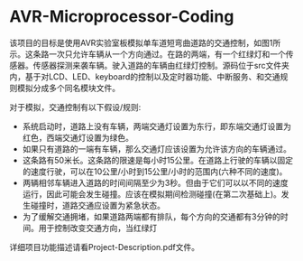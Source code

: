 # AVR-Microprocessor-Coding

该项目的目标是使用AVR实验室板模拟单车道短弯曲道路的交通控制，如图1所示。这条路一次只允许车辆从一个方向通过。在路的两端，有一个红绿灯和一个传感器。传感器探测来袭车辆。驶入道路的车辆由红绿灯控制。源码位于src文件夹内，基于对LCD、LED、keyboard的控制以及定时器功能、中断服务、和交通规则模拟分成多个同名模块文件。

对于模拟，交通控制有以下假设/规则: 
- 系统启动时，道路上没有车辆，两端交通灯设置为东行，即东端交通灯设置为红色，西端交通灯设置为绿色。
- 如果只有道路的一端有车辆，那么交通灯应该设置为允许该方向的车辆通过。
- 这条路有50米长。这条路的限速是每小时15公里。在道路上行驶的车辆以固定的速度行驶，可以在10公里/小时到15公里/小时的范围内(六种不同的速度)。
- 两辆相邻车辆进入道路的时间间隔至少为3秒。但由于它们可以以不同的速度运行，因此可能会发生碰撞。应该在模拟期间检测碰撞(在第二次基础上)。发生碰撞时，道路交通应设置为紧急状态。
- 为了缓解交通拥堵，如果道路两端都有排队，每个方向的交通都有3分钟的时间。用于控制改变交通方向，当红绿灯

详细项目功能描述请看Project-Description.pdf文件。


